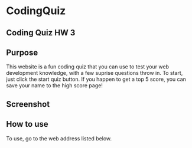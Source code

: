 # CodingQuiz

## Coding Quiz HW 3

## Purpose

This website is a fun coding quiz that you can use to test your web development knowledge, with a few suprise questions throw in. To start, just click the start quiz button. If you happen to get a top 5 score, you can save your name to the high score page!


## Screenshot

<!-- ![Image](assets/images/homepage_screenshot.png "website title") -->

## How to use

To use, go to the web address listed below.

<!-- [Link](https://calebkw91.github.io/HoriseonCodeRefractor/) -->

